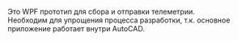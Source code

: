 Это WPF прототип для сбора и отправки телеметрии.  
Необходим для упрощения процесса разработки, т.к. основное приложение работает внутри AutoCAD.
